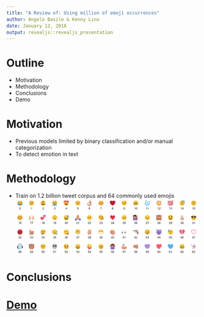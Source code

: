 ```yaml
---
title: "A Review of: Using million of emoji occurrences"
author: Angelo Basile & Kenny Lino
date: January 12, 2018
output: revealjs::revealjs_presentation
---
```


# Outline
- Motivation
- Methodology
- Conclusions
- Demo

# Motivation

- Previous models limited by binary classification and/or manual categorization
- To detect emotion in text

# Methodology

- Train on 1.2 billion tweet corpus and 64 commonly used emojis
![Image of the 64 Emojis](emoji_overview.png)



# Conclusions

# [Demo](https://deepmoji.mit.edu/)
